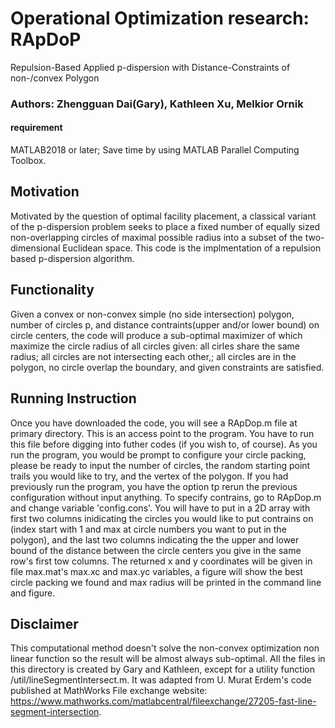 # Operational Optimization research: RApDoP
Repulsion-Based Applied p-dispersion with Distance-Constraints of non-/convex Polygon
### Authors: Zhengguan Dai(Gary), Kathleen Xu, Melkior Ornik
#### requirement
MATLAB2018 or later; Save time by using MATLAB Parallel Computing Toolbox.
## Motivation
Motivated by the question of optimal facility placement, a classical variant of the p-dispersion problem seeks to place a fixed number of equally sized non-overlapping circles of maximal possible radius into a subset of the two-dimensional Euclidean space. This code is the implmentation of a repulsion based p-dispersion algorithm. 
## Functionality
Given a convex or non-convex simple (no side intersection) polygon, number of circles p, and distance contraints(upper and/or lower bound) on circle centers, the code will produce a sub-optimal maximizer of which maximize the circle radius of all circles given: all cirles share the same radius; all circles are not intersecting each other,; all circles are in the polygon, no circle overlap the boundary, and given constraints are satisfied.
## Running Instruction
Once you have downloaded the code, you will see a RApDop.m file at primary directory. This is an access point to the program. You have to run this file before digging into futher codes (if you wish to, of course). As you run the program, you would be prompt to configure your circle packing, please be ready to input the number of circles, the random starting point trails you would like to try, and the vertex of the polygon. If you had previously run the program, you have the option tp rerun the previous configuration without input anything. To specify contrains, go to RApDop.m and change variable 'config.cons'. You will have to put in a 2D array with first two columns inidicating the circles you would like to put contrains on (index start with 1 and max at circle numbers you want to put in the polygon), and the last two columns indicating the the upper and lower bound of the distance between the circle centers you give in the same row's first tow columns.
The returned x and y coordinates will be given in file max.mat's max.xc and max.yc variables, a figure will show the best circle packing we found and max radius will be printed in the command line and figure. 
## Disclaimer
This computational method doesn't solve the non-convex optimization non linear function so the result will be almost always sub-optimal.
All the files in this directory is created by Gary and Kathleen, except for a utility function /util/lineSegmentIntersect.m. It was adapted from U. Murat Erdem's code published at MathWorks File exchange website: https://www.mathworks.com/matlabcentral/fileexchange/27205-fast-line-segment-intersection. 

